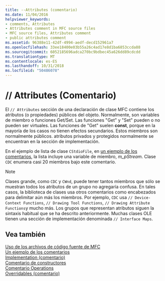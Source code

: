 ```yaml
---
title: --Attributes (comentario)
ms.date: 11/04/2016
helpviewer_keywords:
- comments, Attributes
- Attributes comment in MFC source files
- MFC source files, Attributes comment
- public attributes comment
ms.assetid: 96388e11-42df-4994-aedf-decd152961a7
ms.openlocfilehash: 33ee18400e03b55a26c4ad17e8d1ba6853ccda88
ms.sourcegitcommit: 6052185696adca270bc9bdbec45a626dd89cdcdd
ms.translationtype: MT
ms.contentlocale: es-ES
ms.lasthandoff: 10/31/2018
ms.locfileid: "50486078"
---
```

# <a name="-attributes-comment"></a>// Attributes (Comentario)

El `// Attributes` sección de una declaración de clase MFC contiene los atributos (o propiedades) públicos del objeto. Normalmente, son variables de miembro o funciones Get/Set. Las funciones "Get" y "Set" pueden o no pueden ser virtuales. Las funciones de "Get" suelen **const**, porque en la mayoría de los casos no tienen efectos secundarios. Estos miembros son normalmente públicos. atributos privados y protegidos normalmente se encuentran en la sección de implementación.

En el ejemplo de lista de clase `CStdioFile`, en [un ejemplo de los comentarios](../mfc/an-example-of-the-comments.md), la lista incluye una variable de miembro, *m_pStream*. Clase `CDC` enumera casi 20 miembros bajo este comentario.

> [!NOTE]
>  Clases grande, como `CDC` y `CWnd`, puede tener tantos miembros que sólo se muestran todos los atributos de un grupo no agregaría confusa. En tales casos, la biblioteca de clases usa otros comentarios como encabezados para delimitar aún más los miembros. Por ejemplo, `CDC` usa `// Device-Context Functions`, `// Drawing Tool Functions`, `// Drawing Attribute Functions`y mucho más. Los grupos que representan atributos siguen la sintaxis habitual que se ha descrito anteriormente. Muchas clases OLE tienen una sección de implementación denominada `// Interface Maps`.

## <a name="see-also"></a>Vea también

[Uso de los archivos de código fuente de MFC](../mfc/using-the-mfc-source-files.md)<br/>
[Un ejemplo de los comentarios](../mfc/an-example-of-the-comments.md)<br/>
[Implementation (comentario)](../mfc/decrement-implementation-comment.md)<br/>
[Comentario de constructores](../mfc/decrement-constructors-comment.md)<br/>
[Comentario Operations](../mfc/decrement-operations-comment.md)<br/>
[Overridables (comentario)](../mfc/decrement-overridables-comment.md)

